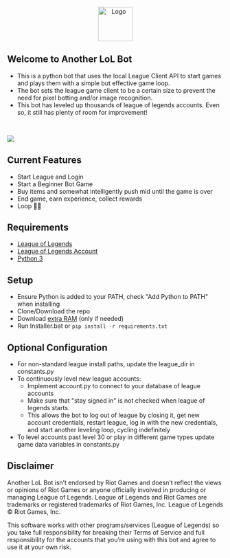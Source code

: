 <p align="center">
  <a href="https://github.com/iholston/Another-LoL-Bot">
    <img src="https://user-images.githubusercontent.com/32341824/231304640-dede1e69-231a-47f6-ace6-8a48f83750f7.png" alt="Logo" width="80" height="80">
  </a>
</p>

## Welcome to Another LoL Bot
- This is a python bot that uses the local League Client API to start games and plays them with a simple but effective game loop.
- The bot sets the league game client to be a certain size to prevent the need for pixel botting and/or image recognition.
- This bot has leveled up thousands of league of legends accounts. Even so, it still has plenty of room for improvement!

</br>
<p align="left">
  <img src="https://user-images.githubusercontent.com/32341824/231916860-8cdaa0bb-c808-48f7-8afe-5cd151501a98.gif")
</p>

## Current Features
- Start League and Login
- Start a Beginner Bot Game
- Buy items and somewhat intelligently push mid until the game is over
- End game, earn experience, collect rewards
- Loop 🥡🧋

## Requirements
- [League of Legends](https://www.leagueoflegends.com/en-us/)
- [League of Legends Account](https://signup.leagueoflegends.com/en-us/signup/index)
- [Python 3](https://www.python.org/downloads/)

## Setup
- Ensure Python is added to your PATH, check "Add Python to PATH" when installing
- Clone/Download the repo
- Download [extra RAM](https://downloadmoreram.com/) (only if needed)
- Run Installer.bat or ```pip install -r requirements.txt```

## Optional Configuration
- For non-standard league install paths, update the league_dir in constants.py
- To continuously level new league accounts:
  - Implement account.py to connect to your database of league accounts
  - Make sure that "stay signed in" is not checked when league of legends starts. 
  - This allows the bot to log out of league by closing it, get new account credentials, restart league, log in with the new credentials, and start another leveling loop, cycling indefinitely
- To level accounts past level 30 or play in different game types update game data variables in constants.py

## Disclaimer
Another LoL Bot isn’t endorsed by Riot Games and doesn’t reflect the views or opinions of Riot Games or anyone officially involved in producing or managing League of Legends. League of Legends and Riot Games are trademarks or registered trademarks of Riot Games, Inc. League of Legends © Riot Games, Inc.

This software works with other programs/services (League of Legends) so you take full responsibility for breaking their Terms of Service and full responsibility for the accounts that you’re using with this bot and agree to use it at your own risk.
